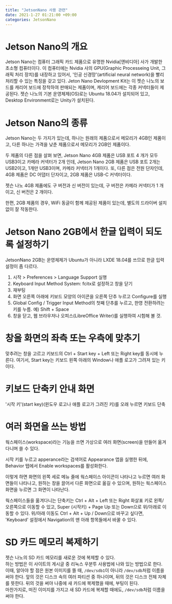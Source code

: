 ```yaml
---
title: "JetsonNano 사용 관련"
date: 2021-1-27 01:21:00 +09:00
categories: JetsonNano
---
```

# Jetson Nano의 개요
Jetson Nano는 컴퓨터 그래픽 카드 제품으로 유명한 Nvidia[앤비디아] 사가 개발한 초소형 컴퓨터이다. 이 컴퓨터에는 Nvidia 사의 GPU(Graphic Processeing Unit, 그래픽 처리 장치)를 내장하고 있어서, '인공 신경망'(artificial neural network)을 빨리 처리할 수 있는 특징을 갖고 있다. Jeton Nano Devlopment Kit는 이 젯슨 나노의 보드를 캐리어 보드에 장착하여 판매되는 제품이며, 캐리어 보드에는 각종 커넥터들이 제공된다. 젯슨 나노의 기본 운영체제(OS)로는 Ubuntu 18.04가 설치되어 있고, Desktop Environment로는 Unity가 설치된다.

# Jetson Nano의 종류
Jetson Nano는 두 가지가 있는데, 하나는 원래의 제품으로서 메모리가 4GB인 제품이고, 다른 하나는 가격을 낮춘 제품으로서 메모리가 2GB인 제품이다.   

두 제품의 다른 점을 살펴 보면, Jetson Nano 4GB 제품은 USB 포트 4 개가 모두 USB3이고 카메라 커넥터가 2개 인데, Jetson Nano 2GB 제품은 USB 포트 2개는 USB2이고, 1개만 USB3이며, 카메라 커넥터가 1개이다. 또, 다른 점은 전원 단자인데, 4GB 제품은 DC 어댑터 단자이고, 2GB 제품은 USB-C 커넥터이다. 

젯슨 나노 4GB 제품에도 구 버전과 신 버전이 있는데, 구 버전은 카메라 커넥터가 1 개이고, 신 버전은 2 개이다.   

한편, 2GB 제품의 경우, WiFi 동글이 함께 제공된 제품이 있는데, 별도의 드라이버 설치 없이 잘 작동한다.


# Jetson Nano 2GB에서 한글 입력이 되도록 설정하기
JetsonNano 2GB는 운영체제가 Ubuntu가 아니라 LXDE 18.04를 쓰므로 한글 입력 설정이 좀 다르다.

1. 시작 > Preferences > Language Support 실행
2. Keyboard Input Method System: fcitx로 설정하고 창을 닫기
3. 재부팅
4. 화면 오른쪽 아래에 키보드 모양의 아이콘을 오른쪽 단추 누르고 Configure를 실행 
5. Global Config / Trigger Input Method의 첫째 단추를 누르고, 한영 전환하려는 키를 누름. 예) Shift + Space
6. 창을 닫고, 웹 브라우저나 오피스(LibreOffice Writer)를 실행하여 시험해 볼 것.

# 창을 화면의 좌측 또는 우측에 맞추기
맞추려는 창을 고르고 키보드의 Ctrl + Start key + Left 또는 Right key를 동시에 누른다. 여기서, Start key는 키보드 왼쪽 아래의 Window나 애플 로고가 그려져 있는 키이다.

# 키보드 단축키 안내 화면
'시작 키'(start key)(윈도우 로고나 애플 로고가 그려진 키)를 오래 누르면 키보드 단축

# 여러 화면을 쓰는 방법
웍스페이스(workspace)라는 기능을 쓰면 가상으로 여러 화면(screen)을 만들어 옮겨 다니며 쓸 수 있다.

시작 키를 누르고 apperance라는 검색어로 Appearance 앱을 실행한 뒤에, Behavior 탭에서 Enable workspaces를 활성화한다.

이렇게 하면 화면의 왼쪽 세로 메뉴 줄에 웍스페이스 아이콘이 나타나고 누르면 여러 화면들이 나타나고, 원하는 창을 끌어서 다른 화면으로 옮길 수 있으며, 원하는 웍스페이스 화면을 누르면 그 화면이 나타난다.

웍스페이스들을 옮겨다니는 단축키는 Ctrl + Alt + Left 또는 Right 화살표 키로 왼쪽/오른쪽으로 이동할 수 있고, Super (시작키) + Page Up 또는 Down으로 위/아래로 이동할 수 있다. 위/아래 이동도 Ctrl + Alt + Up / Down으로 바꾸고 싶다면, 'Keyboard' 설정에서 Navigation의 맨 아래 항목들에서 바꿀 수 있다.

# SD 카드 메모리 복제하기
젯슨 나노의 SD 카드 메모리를 새로운 것에 복제할 수 있다.  
하는 방법은 이 사이트의 게시글 중 리눅스 우분투 사용법에 나와 있는 방법으로 한다.  
이때, 알아야 할 점은 원본 이미지를 뜰 때, `/dev/sdb1`이 아니라 `/dev/sdb`처럼 이름을 써야 한다. 앞의 것은 디스크 속의 여러 파티션 중 하나이며, 뒤의 것은 디스크 전체 자체를 뜻한다. 뒤의 것을 써야 나중에 새 카드에 복제했을 때에, 부팅이 된다.  
마찬가지로, 떠진 이미지를 가지고 새 SD 카드에 복제할 때에도, `/dev/sdb`처럼 이름을 써야 한다.

